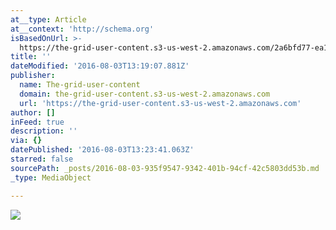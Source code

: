 ```yaml
---
at__type: Article
at__context: 'http://schema.org'
isBasedOnUrl: >-
  https://the-grid-user-content.s3-us-west-2.amazonaws.com/2a6bfd77-ea1f-45a7-af32-b5dff955896d.jpg
title: ''
dateModified: '2016-08-03T13:19:07.881Z'
publisher:
  name: The-grid-user-content
  domain: the-grid-user-content.s3-us-west-2.amazonaws.com
  url: 'https://the-grid-user-content.s3-us-west-2.amazonaws.com'
author: []
inFeed: true
description: ''
via: {}
datePublished: '2016-08-03T13:23:41.063Z'
starred: false
sourcePath: _posts/2016-08-03-935f9547-9342-401b-94cf-42c5803dd53b.md
_type: MediaObject

---
```

![](https://the-grid-user-content.s3-us-west-2.amazonaws.com/2a6bfd77-ea1f-45a7-af32-b5dff955896d.jpg)